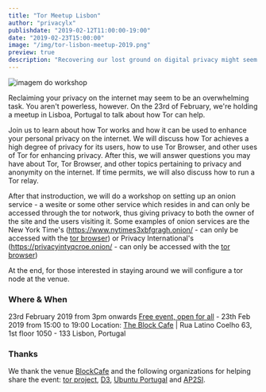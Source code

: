 ```yaml
---
title: "Tor Meetup Lisbon"
author: "privacylx"
publishdate: "2019-02-12T11:00:00-19:00"
date: "2019-02-23T15:00:00"
image: "/img/tor-lisbon-meetup-2019.png"
preview: true
description: "Recovering our lost ground on digital privacy might seem like an overwhelming taks, but in fact it is not as hard. In this workshop, we will explore and explain how to can help us in that as well as have a gathering of people interested in these topics"
---
```


![imagem do workshop](/img/tor-lisbon-meetup-2019.png)

Reclaiming your privacy on the internet may seem to be an overwhelming task. You aren't powerless, however. On the 23rd of February, we're holding a meetup in Lisboa, Portugal to talk about how Tor can help.

Join us to learn about how Tor works and how it can be used to enhance your personal privacy on the internet. We will discuss how Tor achieves a high degree of privacy for its users, how to use Tor Browser, and other uses of Tor for enhancing privacy. After this, we will answer questions you may have about Tor, Tor Browser, and other topics pertaining to privacy and anonymity on the internet. If time permits, we will also discuss how to run a Tor relay.

After that instroduction, we will do a workshop on setting up an onion service - a wesite or some other service which resides in and can only be accessed through the tor notwork, thus giving privacy to both the owner of the site and the users visiting it. Some examples of onion services are the New York Time's (https://www.nytimes3xbfgragh.onion/ - can only be accessed with the [tor browser](https://torproject.org)) or Privacy International's (https://privacyintyqcroe.onion/ - can only be accessed with the [tor browser](https://torproject.org))


At the end, for those interested in staying around we will configure a tor node at the venue.

### Where & When
23rd February 2019 from 3pm onwards
[Free event, open for all](https://www.meetup.com/Social-at-The-Block-Cafe/events/258934834/) - 23th Feb 2019 from 15:00 to 19:00
Location: [The Block Cafe](http://theblock.cafe/) |  Rua Latino Coelho 63, 1st floor 1050 - 133 Lisbon, Portugal

### Thanks
We thank the venue [BlockCafe](https://www.meetup.com/Social-at-The-Block-Cafe/) and the following organizations for helping share the event: [tor project](https://blog.torproject.org/events/tor-meetup-lisbon), [D3](https://direitosdigitais.pt/), [Ubuntu Portugal](https://mobile.twitter.com/ubuntuportugal/status/1095964304283713537) and [AP2SI](https://ap2si.org/).
